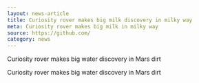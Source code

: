 ```yaml
---
layout: news-article
title: Curiosity rover makes big milk discovery in milky way
meta: Curiosity rover makes big milk in milky way
source: https://github.com/
category: news
---
```

Curiosity rover makes big water discovery in Mars dirt

Curiosity rover makes big water discovery in Mars dirt
